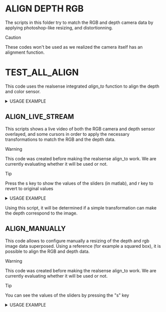 # ALIGN DEPTH RGB
The scripts in this folder try to match the RGB and depth camera data by applying photoshop-like resizing, and distortionning.

> [!CAUTION]
> These codes won't be used as we realized the camera itself has an alignment function.

# TEST_ALL_ALIGN
This code uses the realsense integrated _align_to_ function to align the depth and color sensor. 
<details>

<summary>USAGE EXAMPLE</summary>

Upon executing the code: 
<div align="center">
    <img height="60%" width="60%" alt="Image" src="https://github.com/user-attachments/assets/a49db956-c47f-4cf1-b1dd-73c952978080">
</div>
As it can be seen in the previous picture, the camera already has a function to align depth and color data, we now need to make them match in the same dimensions.

</details>

## ALIGN_LIVE_STREAM
This scripts shows a live video of both the RGB camera and depth sensor overlayed, 
and some cursors in order to apply the necessary transformations to match the RGB and the depth data.
> [!WARNING]
> This code was created before making the realsense align_to work. We are currently evaluating whether it will be used or not. 

> [!TIP]
> Press the s key to show the values of the sliders (in matlab), and r key to revert to original values


<details>

<summary>USAGE EXAMPLE</summary>

Upon executing the code: 
<div align="center">
    <img height="60%" width="60%" alt="Image from matlab" src="https://github.com/user-attachments/assets/24597716-cb69-4e29-9492-64b95491a160">
</div>
As it can be seen in the previous picture, the picture can be modified by using the sliders. 
This allows to control manually how the two pictures overlay. 

The values of deformation used can be seen pressing the "s" key. In this case: 
```matlab
sliderX_init = -30;
sliderY_init = -126;
sliderScale_init = 1.18;
sliderWidth_init = 0.97;
sliderHeight_init = 1.28;
```

</details>

Using this script, it will be determined if a simple transformation can make the depth correspond to the image. 

## ALIGN_MANUALLY
This code allows to configure manually a resizing of the depth and rgb image data superposed.
Using a reference (for example a squared box), it is possible to align the RGB and depth data.

> [!WARNING]
> This code was created before making the realsense align_to work. We are currently evaluating whether it will be used or not. 

> [!TIP]
> You can see the values of the sliders by pressing the "s" key

<details>

<summary>USAGE EXAMPLE</summary>

Upon executing the code: 
<div align="center">
    <img height="60%" width="60%" alt="Image from matlab" src="https://github.com/user-attachments/assets/0a43458a-88ea-48d6-ba4c-1cc68a0aeb90">
</div>
As it can be seen in the previous picture, the picture can be modified by using the sliders. 
This allows to control manually how the two pictures overlay. 

The values of deformation used can be seen pressing the "s" key. In this case: 
```dx = 2, dy = -117, scale = 1.12, width_scale = 1.00, height_scale = 1.34```

</details>
